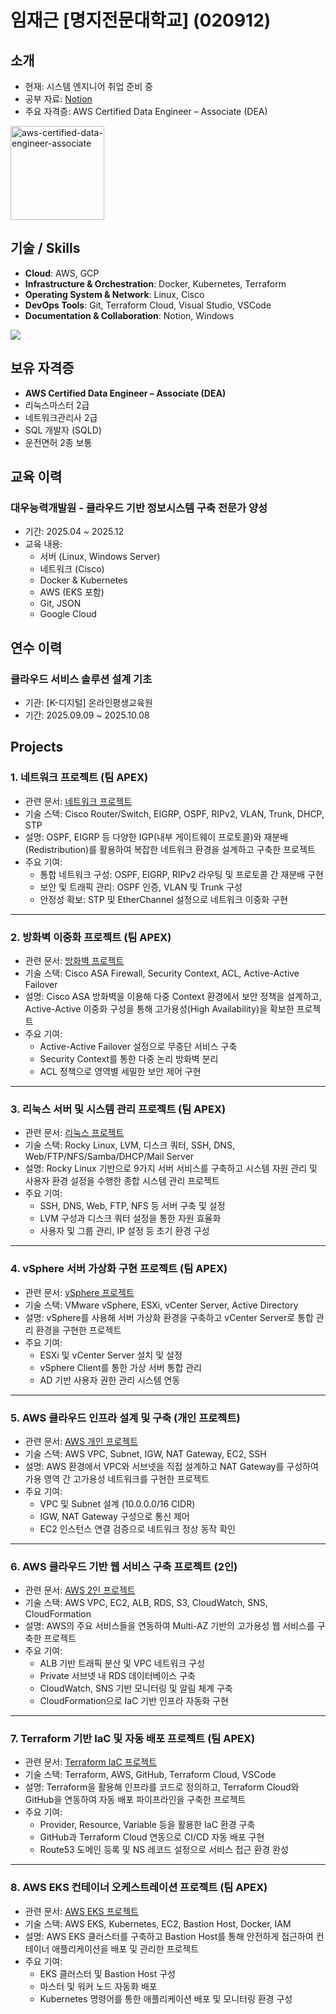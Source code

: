 # 임재근 [명지전문대학교] (020912)

## 소개
- 현재: 시스템 엔지니어 취업 준비 중  
- 공부 자료: [Notion](https://www.notion.so/262c489a36788005a6d6e699c48ec798)
- 주요 자격증: AWS Certified Data Engineer – Associate (DEA)
<div align="left">
  <img width="150" height="auto" alt="aws-certified-data-engineer-associate" src="https://github.com/user-attachments/assets/36163081-9f97-461a-9f72-d27f896fcdb3" />
</div>



## 기술 / Skills
- **Cloud**: AWS, GCP  
- **Infrastructure & Orchestration**: Docker, Kubernetes, Terraform  
- **Operating System & Network**: Linux, Cisco  
- **DevOps Tools**: Git, Terraform Cloud, Visual Studio, VSCode  
- **Documentation & Collaboration**: Notion, Windows
<p align="left">
  <a href="https://skillicons.dev">
    <img src="https://skillicons.dev/icons?i=aws,gcp,docker,kubernetes,terraform,linux,git,visualstudio,vscode,windows,notion" />
  </a>
</p>



## 보유 자격증
- **AWS Certified Data Engineer – Associate (DEA)**
- 리눅스마스터 2급
- 네트워크관리사 2급
- SQL 개발자 (SQLD)
- 운전면허 2종 보통
  

## 교육 이력
### 대우능력개발원 - 클라우드 기반 정보시스템 구축 전문가 양성
- 기간: 2025.04 ~ 2025.12  
- 교육 내용:
  - 서버 (Linux, Windows Server)
  - 네트워크 (Cisco)
  - Docker & Kubernetes
  - AWS (EKS 포함)
  - Git, JSON
  - Google Cloud



## 연수 이력
### 클라우드 서비스 솔루션 설계 기초
- 기관: [K-디지털] 온라인평생교육원
- 기간: 2025.09.09 ~ 2025.10.08  



## Projects

### 1. 네트워크 프로젝트 (팀 APEX)
- 관련 문서: [네트워크 프로젝트](https://docs.google.com/viewer?url=https://raw.githubusercontent.com/sjg1894/sjg1894/main/docs/2_APEX%20network_project.pdf&embedded=true)
- 기술 스택: Cisco Router/Switch, EIGRP, OSPF, RIPv2, VLAN, Trunk, DHCP, STP
- 설명: OSPF, EIGRP 등 다양한 IGP(내부 게이트웨이 프로토콜)와 재분배(Redistribution)를 활용하여 복잡한 네트워크 환경을 설계하고 구축한 프로젝트
- 주요 기여:
  - 통합 네트워크 구성: OSPF, EIGRP, RIPv2 라우팅 및 프로토콜 간 재분배 구현
  - 보안 및 트래픽 관리: OSPF 인증, VLAN 및 Trunk 구성
  - 안정성 확보: STP 및 EtherChannel 설정으로 네트워크 이중화 구현

---

### 2. 방화벽 이중화 프로젝트 (팀 APEX)
- 관련 문서: [방화벽 프로젝트](https://docs.google.com/viewer?url=https://raw.githubusercontent.com/sjg1894/sjg1894/main/docs/team2%20apex%20firewall%20project.pdf&embedded=true)
- 기술 스택: Cisco ASA Firewall, Security Context, ACL, Active-Active Failover
- 설명: Cisco ASA 방화벽을 이용해 다중 Context 환경에서 보안 정책을 설계하고, Active-Active 이중화 구성을 통해 고가용성(High Availability)을 확보한 프로젝트
- 주요 기여:
  - Active-Active Failover 설정으로 무중단 서비스 구축
  - Security Context를 통한 다중 논리 방화벽 분리
  - ACL 정책으로 영역별 세밀한 보안 제어 구현

---

### 3. 리눅스 서버 및 시스템 관리 프로젝트 (팀 APEX)
- 관련 문서: [리눅스 프로젝트](https://docs.google.com/viewer?url=https://raw.githubusercontent.com/sjg1894/sjg1894/main/docs/apex%20%EB%A6%AC%EB%88%85%EC%8A%A4%20%ED%94%84%EB%A1%9C%EC%A0%9D%ED%8A%B8.pdf&embedded=true)
- 기술 스택: Rocky Linux, LVM, 디스크 쿼터, SSH, DNS, Web/FTP/NFS/Samba/DHCP/Mail Server
- 설명: Rocky Linux 기반으로 9가지 서버 서비스를 구축하고 시스템 자원 관리 및 사용자 환경 설정을 수행한 종합 시스템 관리 프로젝트
- 주요 기여:
  - SSH, DNS, Web, FTP, NFS 등 서버 구축 및 설정
  - LVM 구성과 디스크 쿼터 설정을 통한 자원 효율화
  - 사용자 및 그룹 관리, IP 설정 등 초기 환경 구성

---

### 4. vSphere 서버 가상화 구현 프로젝트 (팀 APEX)
- 관련 문서: [vSphere 프로젝트](https://docs.google.com/viewer?url=https://raw.githubusercontent.com/sjg1894/sjg1894/main/docs/2%EC%A1%B0_APEX_vSphere.pdf&embedded=true)
- 기술 스택: VMware vSphere, ESXi, vCenter Server, Active Directory
- 설명: vSphere를 사용해 서버 가상화 환경을 구축하고 vCenter Server로 통합 관리 환경을 구현한 프로젝트
- 주요 기여:
  - ESXi 및 vCenter Server 설치 및 설정
  - vSphere Client를 통한 가상 서버 통합 관리
  - AD 기반 사용자 권한 관리 시스템 연동

---

### 5. AWS 클라우드 인프라 설계 및 구축 (개인 프로젝트)
- 관련 문서: [AWS 개인 프로젝트](https://docs.google.com/viewer?url=https://raw.githubusercontent.com/sjg1894/sjg1894/main/docs/AWS%20%EA%B0%9C%EC%9D%B8Project_%EC%84%9C%EC%9E%AC%EA%B6%8C.pdf&embedded=true)
- 기술 스택: AWS VPC, Subnet, IGW, NAT Gateway, EC2, SSH
- 설명: AWS 환경에서 VPC와 서브넷을 직접 설계하고 NAT Gateway를 구성하여 가용 영역 간 고가용성 네트워크를 구현한 프로젝트
- 주요 기여:
  - VPC 및 Subnet 설계 (10.0.0.0/16 CIDR)
  - IGW, NAT Gateway 구성으로 통신 제어
  - EC2 인스턴스 연결 검증으로 네트워크 정상 동작 확인

---

### 6. AWS 클라우드 기반 웹 서비스 구축 프로젝트 (2인)
- 관련 문서: [AWS 2인 프로젝트](https://docs.google.com/viewer?url=https://raw.githubusercontent.com/sjg1894/sjg1894/main/docs/AWS%202%EC%9D%B8%20%ED%94%84%EB%A1%9C%EC%A0%9D%ED%8A%B8_%EC%84%9C%EC%9E%AC%EA%B6%8C_%EA%B9%80%EB%AF%BC%ED%98%B8.pdf&embedded=true)
- 기술 스택: AWS VPC, EC2, ALB, RDS, S3, CloudWatch, SNS, CloudFormation
- 설명: AWS의 주요 서비스들을 연동하여 Multi-AZ 기반의 고가용성 웹 서비스를 구축한 프로젝트
- 주요 기여:
  - ALB 기반 트래픽 분산 및 VPC 네트워크 구성
  - Private 서브넷 내 RDS 데이터베이스 구축
  - CloudWatch, SNS 기반 모니터링 및 알림 체계 구축
  - CloudFormation으로 IaC 기반 인프라 자동화 구현

---

### 7. Terraform 기반 IaC 및 자동 배포 프로젝트 (팀 APEX)
- 관련 문서: [Terraform IaC 프로젝트](https://docs.google.com/viewer?url=https://raw.githubusercontent.com/sjg1894/sjg1894/main/docs/2_APEX_Terraform_Projcet.pdf&embedded=true)
- 기술 스택: Terraform, AWS, GitHub, Terraform Cloud, VSCode
- 설명: Terraform을 활용해 인프라를 코드로 정의하고, Terraform Cloud와 GitHub을 연동하여 자동 배포 파이프라인을 구축한 프로젝트
- 주요 기여:
  - Provider, Resource, Variable 등을 활용한 IaC 환경 구축
  - GitHub과 Terraform Cloud 연동으로 CI/CD 자동 배포 구현
  - Route53 도메인 등록 및 NS 레코드 설정으로 서비스 접근 환경 완성

---

### 8. AWS EKS 컨테이너 오케스트레이션 프로젝트 (팀 APEX)
- 관련 문서: [AWS EKS 프로젝트](https://github.com/sjg1894/sjg1894/blob/3ce2d92e5a8557014ed10c720c189733c5f71d1a/docs/APEX_team2_AWS_EKS_project.pdf)
- 기술 스택: AWS EKS, Kubernetes, EC2, Bastion Host, Docker, IAM
- 설명: AWS EKS 클러스터를 구축하고 Bastion Host를 통해 안전하게 접근하여 컨테이너 애플리케이션을 배포 및 관리한 프로젝트
- 주요 기여:
  - EKS 클러스터 및 Bastion Host 구성
  - 마스터 및 워커 노드 자동화 배포
  - Kubernetes 명령어를 통한 애플리케이션 배포 및 모니터링 환경 구성

